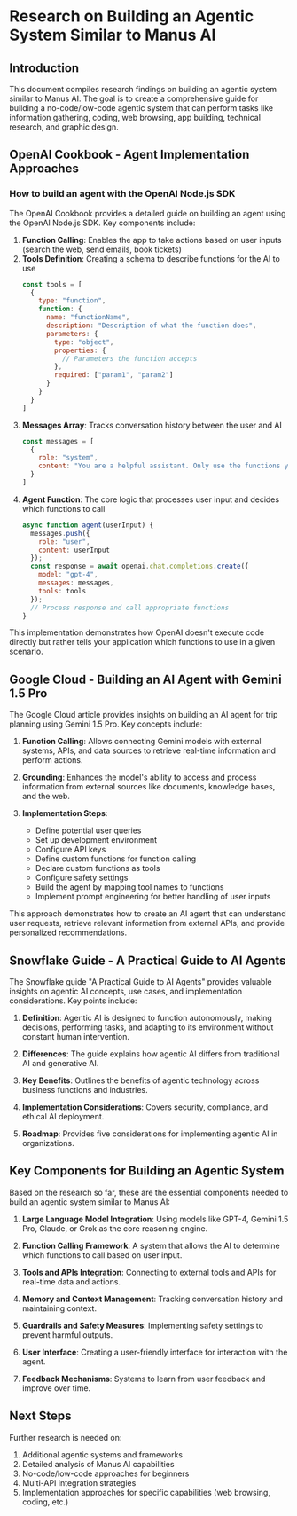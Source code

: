 # Research on Building an Agentic System Similar to Manus AI

## Introduction
This document compiles research findings on building an agentic system similar to Manus AI. The goal is to create a comprehensive guide for building a no-code/low-code agentic system that can perform tasks like information gathering, coding, web browsing, app building, technical research, and graphic design.

## OpenAI Cookbook - Agent Implementation Approaches

### How to build an agent with the OpenAI Node.js SDK
The OpenAI Cookbook provides a detailed guide on building an agent using the OpenAI Node.js SDK. Key components include:

1. **Function Calling**: Enables the app to take actions based on user inputs (search the web, send emails, book tickets)
2. **Tools Definition**: Creating a schema to describe functions for the AI to use
   ```javascript
   const tools = [
     {
       type: "function",
       function: {
         name: "functionName",
         description: "Description of what the function does",
         parameters: {
           type: "object",
           properties: {
             // Parameters the function accepts
           },
           required: ["param1", "param2"]
         }
       }
     }
   ]
   ```
3. **Messages Array**: Tracks conversation history between the user and AI
   ```javascript
   const messages = [
     {
       role: "system",
       content: "You are a helpful assistant. Only use the functions you have been provided with."
     }
   ]
   ```
4. **Agent Function**: The core logic that processes user input and decides which functions to call
   ```javascript
   async function agent(userInput) {
     messages.push({
       role: "user",
       content: userInput
     });
     const response = await openai.chat.completions.create({
       model: "gpt-4",
       messages: messages,
       tools: tools
     });
     // Process response and call appropriate functions
   }
   ```

This implementation demonstrates how OpenAI doesn't execute code directly but rather tells your application which functions to use in a given scenario.

## Google Cloud - Building an AI Agent with Gemini 1.5 Pro

The Google Cloud article provides insights on building an AI agent for trip planning using Gemini 1.5 Pro. Key concepts include:

1. **Function Calling**: Allows connecting Gemini models with external systems, APIs, and data sources to retrieve real-time information and perform actions.

2. **Grounding**: Enhances the model's ability to access and process information from external sources like documents, knowledge bases, and the web.

3. **Implementation Steps**:
   - Define potential user queries
   - Set up development environment
   - Configure API keys
   - Define custom functions for function calling
   - Declare custom functions as tools
   - Configure safety settings
   - Build the agent by mapping tool names to functions
   - Implement prompt engineering for better handling of user inputs

This approach demonstrates how to create an AI agent that can understand user requests, retrieve relevant information from external APIs, and provide personalized recommendations.

## Snowflake Guide - A Practical Guide to AI Agents

The Snowflake guide "A Practical Guide to AI Agents" provides valuable insights on agentic AI concepts, use cases, and implementation considerations. Key points include:

1. **Definition**: Agentic AI is designed to function autonomously, making decisions, performing tasks, and adapting to its environment without constant human intervention.

2. **Differences**: The guide explains how agentic AI differs from traditional AI and generative AI.

3. **Key Benefits**: Outlines the benefits of agentic technology across business functions and industries.

4. **Implementation Considerations**: Covers security, compliance, and ethical AI deployment.

5. **Roadmap**: Provides five considerations for implementing agentic AI in organizations.

## Key Components for Building an Agentic System

Based on the research so far, these are the essential components needed to build an agentic system similar to Manus AI:

1. **Large Language Model Integration**: Using models like GPT-4, Gemini 1.5 Pro, Claude, or Grok as the core reasoning engine.

2. **Function Calling Framework**: A system that allows the AI to determine which functions to call based on user input.

3. **Tools and APIs Integration**: Connecting to external tools and APIs for real-time data and actions.

4. **Memory and Context Management**: Tracking conversation history and maintaining context.

5. **Guardrails and Safety Measures**: Implementing safety settings to prevent harmful outputs.

6. **User Interface**: Creating a user-friendly interface for interaction with the agent.

7. **Feedback Mechanisms**: Systems to learn from user feedback and improve over time.

## Next Steps

Further research is needed on:
1. Additional agentic systems and frameworks
2. Detailed analysis of Manus AI capabilities
3. No-code/low-code approaches for beginners
4. Multi-API integration strategies
5. Implementation approaches for specific capabilities (web browsing, coding, etc.)
